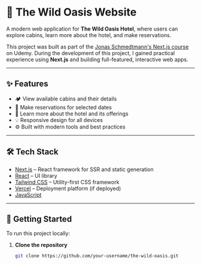 # 🌴 The Wild Oasis Website

A modern web application for **The Wild Oasis Hotel**, where users can explore cabins, learn more about the hotel, and make reservations.

This project was built as part of the [Jonas Schmedtmann's Next.js course](https://www.udemy.com/) on Udemy. During the development of this project, I gained practical experience using **Next.js** and building full-featured, interactive web apps.

---

## ✨ Features

- 🏕️ View available cabins and their details
- 📅 Make reservations for selected dates
- 📖 Learn more about the hotel and its offerings
- 💡 Responsive design for all devices
- ⚙️ Built with modern tools and best practices

---

## 🛠️ Tech Stack

- [Next.js](https://nextjs.org/) – React framework for SSR and static generation
- [React](https://reactjs.org/) – UI library
- [Tailwind CSS](https://tailwindcss.com/) – Utility-first CSS framework
- [Vercel](https://vercel.com/) – Deployment platform (if deployed)
- [JavaScript](https://developer.mozilla.org/en-US/docs/Web/JavaScript)

---

## 🚀 Getting Started

To run this project locally:

1. **Clone the repository**
   ```bash
   git clone https://github.com/your-username/the-wild-oasis.git
   ```
